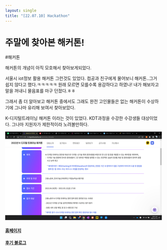 ```yaml
---
layout: single
title: "[22.07.10] Hackathon"
---
```


# 주말에 찾아본 해커톤!

#해커톤



해커톤의 개념이 아직 모호해서 찾아보게되었다.

서울시 iot정보 활용 해커톤 그런것도 있었다. 컴공과 친구에게 물어보니 해커톤..그거 쉽지 않다고 했다.ㅋㅋㅋㅋㅋ 원래 모르면 모를수록 용감하다고 하였나! 내가 해보자고 말을 꺼내니 물음표를 마구 던졌다.ㅎㅎ

그래서 좀 더 알아보고 해커톤 중에서도 그래도 완전 고인물들은 없는 해커톤이 수상하기에 그나마 유리해 보여서 찾아보았다.

K-디지털트레이닝 해커톤 이라는 것이 있었다.  KDT과정을 수강한 수강생들 대상이었다. 그나마 지원자가 제한적이라 노려볼만하다.

![해커톤](https://github.com/hvvany/TIL/blob/master/etc/2022-07-10-search.assets/%ED%95%B4%EC%BB%A4%ED%86%A4.png?raw=true)

#### [홈페이지](http://www.k-digitalhackathon.kr/index.php)

#### [후기 블로그](https://blog.naver.com/molab_suda/222790978364)
